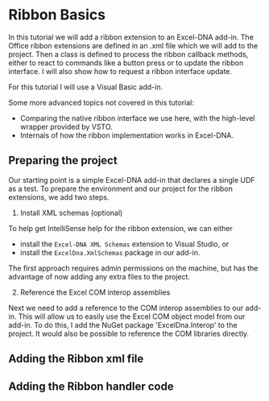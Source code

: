 # Ribbon Basics

In this tutorial we will add a ribbon extension to an Excel-DNA add-in.
The Office ribbon extensions are defined in an .xml file which we will add to the project.
Then a class is defined to process the ribbon callback methods, either to react to commands like a button press or to update the ribbon interface.
I will also show how to request a ribbon interface update.

For this tutorial I will use a Visual Basic add-in.

Some more advanced topics not covered in this tutorial:
* Comparing the native ribbon interface we use here, with the high-level wrapper provided by VSTO.
* Internals of how the ribbon implementation works in Excel-DNA.

## Preparing the project

Our starting point is a simple Excel-DNA add-in that declares a single UDF as a test.
To prepare the environment and our project for the ribbon extensions, we add two steps.

1. Install XML schemas (optional)

To help get IntelliSense help for the ribbon extension, we can either 
* install the `Excel-DNA XML Schemas` extension to Visual Studio, or 
* install the `ExcelDna.XmlSchemas` package in our add-in.

The first approach requires admin permissions on the machine, but has the advantage of now adding any extra files to the project.

2. Reference the Excel COM interop assemblies

Next we need to add a reference to the COM interop assemblies to our add-in. This will allow us to easily use the Excel COM object model from our add-in.
To do this, I add the NuGet package 'ExcelDna.Interop' to the project. It would also be possible to reference the COM libraries directly.

## Adding the Ribbon xml file

## Adding the Ribbon handler code


